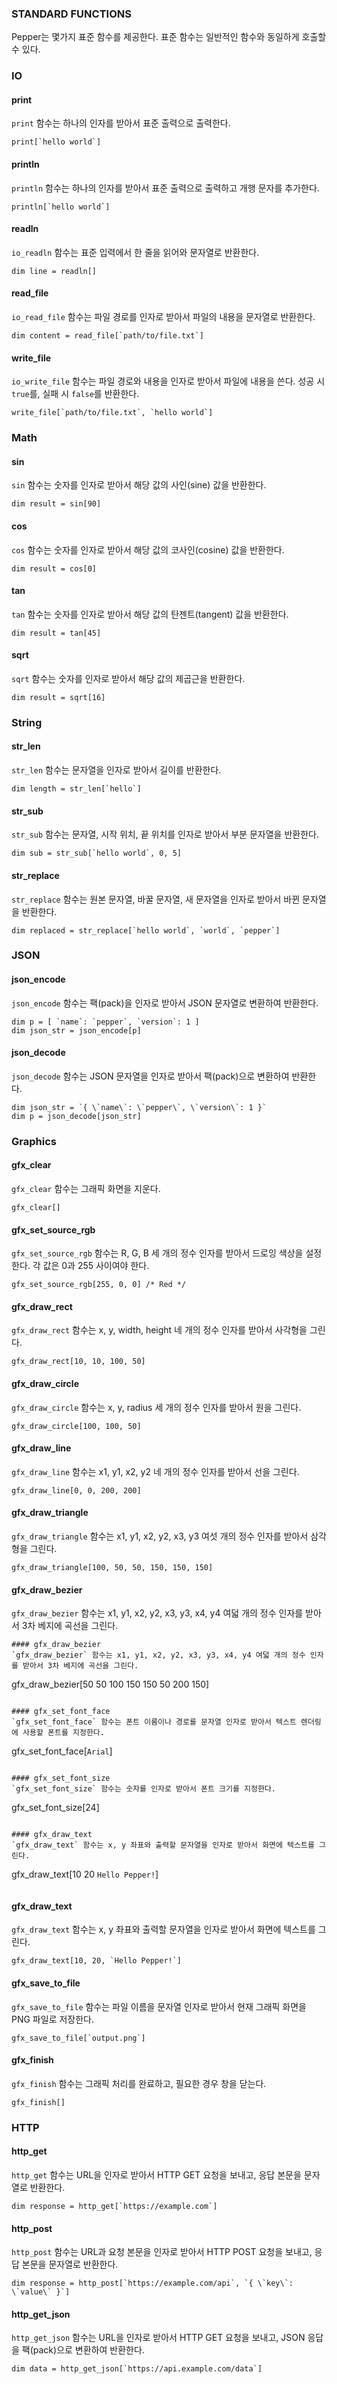 ### STANDARD FUNCTIONS
Pepper는 몇가지 표준 함수를 제공한다. 표준 함수는 일반적인 함수와 동일하게 호출할 수 있다.

### IO

#### print
`print` 함수는 하나의 인자를 받아서 표준 출력으로 출력한다.
```
print[`hello world`]
```

#### println
`println` 함수는 하나의 인자를 받아서 표준 출력으로 출력하고 개행 문자를 추가한다.
```
println[`hello world`]
```

#### readln
`io_readln` 함수는 표준 입력에서 한 줄을 읽어와 문자열로 반환한다.
```
dim line = readln[]
```

#### read_file
`io_read_file` 함수는 파일 경로를 인자로 받아서 파일의 내용을 문자열로 반환한다.
```
dim content = read_file[`path/to/file.txt`]
```

#### write_file
`io_write_file` 함수는 파일 경로와 내용을 인자로 받아서 파일에 내용을 쓴다. 성공 시 `true`를, 실패 시 `false`를 반환한다.
```
write_file[`path/to/file.txt`, `hello world`]
```

### Math

#### sin
`sin` 함수는 숫자를 인자로 받아서 해당 값의 사인(sine) 값을 반환한다.
```
dim result = sin[90]
```

#### cos
`cos` 함수는 숫자를 인자로 받아서 해당 값의 코사인(cosine) 값을 반환한다.
```
dim result = cos[0]
```

#### tan
`tan` 함수는 숫자를 인자로 받아서 해당 값의 탄젠트(tangent) 값을 반환한다.
```
dim result = tan[45]
```

#### sqrt
`sqrt` 함수는 숫자를 인자로 받아서 해당 값의 제곱근을 반환한다.
```
dim result = sqrt[16]
```

### String

#### str_len
`str_len` 함수는 문자열을 인자로 받아서 길이를 반환한다.
```
dim length = str_len[`hello`]
```

#### str_sub
`str_sub` 함수는 문자열, 시작 위치, 끝 위치를 인자로 받아서 부분 문자열을 반환한다.
```
dim sub = str_sub[`hello world`, 0, 5]
```

#### str_replace
`str_replace` 함수는 원본 문자열, 바꿀 문자열, 새 문자열을 인자로 받아서 바뀐 문자열을 반환한다.
```
dim replaced = str_replace[`hello world`, `world`, `pepper`]
```

### JSON

#### json_encode
`json_encode` 함수는 팩(pack)을 인자로 받아서 JSON 문자열로 변환하여 반환한다.
```
dim p = [ `name`: `pepper`, `version`: 1 ]
dim json_str = json_encode[p]
```

#### json_decode
`json_decode` 함수는 JSON 문자열을 인자로 받아서 팩(pack)으로 변환하여 반환한다.
```
dim json_str = `{ \`name\`: \`pepper\`, \`version\`: 1 }`
dim p = json_decode[json_str]
```

### Graphics

#### gfx_clear
`gfx_clear` 함수는 그래픽 화면을 지운다.
```
gfx_clear[]
```

#### gfx_set_source_rgb
`gfx_set_source_rgb` 함수는 R, G, B 세 개의 정수 인자를 받아서 드로잉 색상을 설정한다. 각 값은 0과 255 사이여야 한다.
```
gfx_set_source_rgb[255, 0, 0] /* Red */
```

#### gfx_draw_rect
`gfx_draw_rect` 함수는 x, y, width, height 네 개의 정수 인자를 받아서 사각형을 그린다.
```
gfx_draw_rect[10, 10, 100, 50]
```

#### gfx_draw_circle
`gfx_draw_circle` 함수는 x, y, radius 세 개의 정수 인자를 받아서 원을 그린다.
```
gfx_draw_circle[100, 100, 50]
```

#### gfx_draw_line
`gfx_draw_line` 함수는 x1, y1, x2, y2 네 개의 정수 인자를 받아서 선을 그린다.
```
gfx_draw_line[0, 0, 200, 200]
```

#### gfx_draw_triangle
`gfx_draw_triangle` 함수는 x1, y1, x2, y2, x3, y3 여섯 개의 정수 인자를 받아서 삼각형을 그린다.
```
gfx_draw_triangle[100, 50, 50, 150, 150, 150]
```

#### gfx_draw_bezier
`gfx_draw_bezier` 함수는 x1, y1, x2, y2, x3, y3, x4, y4 여덟 개의 정수 인자를 받아서 3차 베지에 곡선을 그린다.
```
#### gfx_draw_bezier
`gfx_draw_bezier` 함수는 x1, y1, x2, y2, x3, y3, x4, y4 여덟 개의 정수 인자를 받아서 3차 베지에 곡선을 그린다.
```
gfx_draw_bezier[50 50 100 150 150 50 200 150]
```

#### gfx_set_font_face
`gfx_set_font_face` 함수는 폰트 이름이나 경로를 문자열 인자로 받아서 텍스트 렌더링에 사용할 폰트를 지정한다.
```
gfx_set_font_face[`Arial`]
```

#### gfx_set_font_size
`gfx_set_font_size` 함수는 숫자를 인자로 받아서 폰트 크기를 지정한다.
```
gfx_set_font_size[24]
```

#### gfx_draw_text
`gfx_draw_text` 함수는 x, y 좌표와 출력할 문자열을 인자로 받아서 화면에 텍스트를 그린다.
```
gfx_draw_text[10 20 `Hello Pepper!`]
```
```

#### gfx_draw_text
`gfx_draw_text` 함수는 x, y 좌표와 출력할 문자열을 인자로 받아서 화면에 텍스트를 그린다.
```
gfx_draw_text[10, 20, `Hello Pepper!`]
```

#### gfx_save_to_file
`gfx_save_to_file` 함수는 파일 이름을 문자열 인자로 받아서 현재 그래픽 화면을 PNG 파일로 저장한다.
```
gfx_save_to_file[`output.png`]
```

#### gfx_finish
`gfx_finish` 함수는 그래픽 처리를 완료하고, 필요한 경우 창을 닫는다.
```
gfx_finish[]
```

### HTTP

#### http_get
`http_get` 함수는 URL을 인자로 받아서 HTTP GET 요청을 보내고, 응답 본문을 문자열로 반환한다.
```
dim response = http_get[`https://example.com`]
```

#### http_post
`http_post` 함수는 URL과 요청 본문을 인자로 받아서 HTTP POST 요청을 보내고, 응답 본문을 문자열로 반환한다.
```
dim response = http_post[`https://example.com/api`, `{ \`key\`: \`value\` }`]
```

#### http_get_json
`http_get_json` 함수는 URL을 인자로 받아서 HTTP GET 요청을 보내고, JSON 응답을 팩(pack)으로 변환하여 반환한다.
```
dim data = http_get_json[`https://api.example.com/data`]
```

